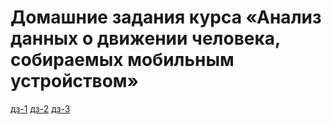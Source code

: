 # Домашние задания курса «Анализ данных о движении человека, собираемых мобильным устройством» 

[дз-1]()
[дз-2]()
[дз-3]()
